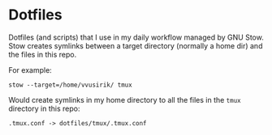 # Dotfiles

Dotfiles (and scripts) that I use in my daily workflow managed by GNU Stow.
Stow creates symlinks between a target directory (normally a home dir) and the files in this repo.

For example:

```
stow --target=/home/vvusirik/ tmux
```

Would create symlinks in my home directory to all the files in the `tmux` directory in this repo:

```
.tmux.conf -> dotfiles/tmux/.tmux.conf
```
